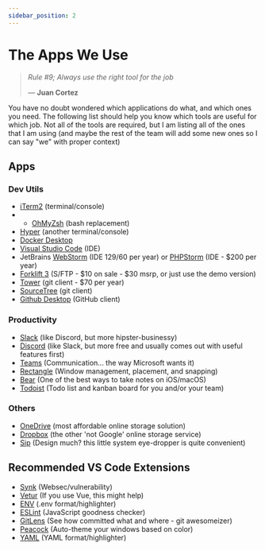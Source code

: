 ```yaml
---
sidebar_position: 2
---
```


# The Apps We Use

> _Rule #9; Always use the right tool for the job_
>
> &mdash; **Juan Cortez**

You have no doubt wondered which applications do what, and which ones you need. The following list should help you know which tools are useful for which job. Not all of the tools are required, but I am listing all of the ones that I am using (and maybe the rest of the team will add some new ones so I can say "we" with proper context)

## Apps

### Dev Utils

- [iTerm2](https://iterm2.com/) (terminal/console)
- - [OhMyZsh](https://ohmyz.sh/) (bash replacement)
- [Hyper](https://hyper.is/) (another terminal/console)
- [Docker Desktop](https://www.docker.com/products/docker-desktop)
- [Visual Studio Code](https://code.visualstudio.com/) (IDE)
- JetBrains [WebStorm](https://www.jetbrains.com/webstorm/) (IDE $129/$60 per year) or [PHPStorm](https://www.jetbrains.com/phpstorm/) (IDE - $200 per year)
- [Forklift 3](https://binarynights.com/) (S/FTP - $10 on sale - $30 msrp, or just use the demo version)
- [Tower](https://www.git-tower.com/mac) (git client - $70 per year)
- [SourceTree](https://www.sourcetreeapp.com/) (git client)
- [Github Desktop](https://desktop.github.com/) (GitHub client)

### Productivity

- [Slack](https://slack.com/) (like Discord, but more hipster-businessy)
- [Discord](https://discord.com/) (like Slack, but more free and usually comes out with useful features first)
- [Teams](https://teams.microsoft.com/) (Communication... the way Microsoft wants it)
- [Rectangle](https://rectangleapp.com/) (Window management, placement, and snapping)
- [Bear](https://bear.app/) (One of the best ways to take notes on iOS/macOS)
- [Todoist](https://todoist.com/) (Todo list and kanban board for you and/or your team)

### Others

- [OneDrive](https://one.live.com) (most affordable online storage solution)
- [Dropbox](https://www.dropbox.com) (the other 'not Google' online storage service)
- [Sip](https://sipapp.io/) (Design much? this little system eye-dropper is quite convenient)

## Recommended VS Code Extensions

- [Synk](https://marketplace.visualstudio.com/items?itemName=snyk-security.snyk-vulnerability-scanner) (Websec/vulnerability)
- [Vetur](https://marketplace.visualstudio.com/items?itemName=octref.vetur) (If you use Vue, this might help)
- [ENV](https://marketplace.visualstudio.com/items?itemName=IronGeek.vscode-env) (.env format/highlighter)
- [ESLint](https://marketplace.visualstudio.com/items?itemName=dbaeumer.vscode-eslint) (JavaScript goodness checker)
- [GitLens](https://marketplace.visualstudio.com/items?itemName=eamodio.gitlens) (See how committed what and where - git awesomeizer)
- [Peacock](https://marketplace.visualstudio.com/items?itemName=johnpapa.vscode-peacock) (Auto-theme your windows based on color)
- [YAML](https://marketplace.visualstudio.com/items?itemName=redhat.vscode-yaml) (YAML format/highlighter)
